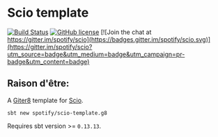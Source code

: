 Scio template
=============

[![Build Status](https://travis-ci.org/spotify/scio-template.g8.svg?branch=master)](https://travis-ci.org/spotify/scio-template.g8)
[![GitHub license](https://img.shields.io/github/license/spotify/scio-template.g8.svg)](./LICENSE)
[![Join the chat at https://gitter.im/spotify/scio](https://badges.gitter.im/spotify/scio.svg)](https://gitter.im/spotify/scio?utm_source=badge&utm_medium=badge&utm_campaign=pr-badge&utm_content=badge)

## Raison d'être:

A [Giter8][g8] template for [Scio][scio].

```
sbt new spotify/scio-template.g8
```

Requires sbt version >= `0.13.13`.

[g8]: http://www.foundweekends.org/giter8/
[scio]: http://github.com/spotify/scio/
